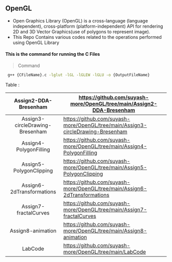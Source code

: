 ## OpenGL
- Open Graphics Library (OpenGL) is a cross-language (language independent), cross-platform (platform-independent) API for rendering 2D and 3D Vector Graphics(use of polygons to represent image). 
- This Repo Contains various codes related to the operations performed using OpenGL Library

####    This is the command for running the C Files
> Command
```sh
 g++ {CFileName}.c -lglut -lGL -lGLEW -lGLU -o {OutputFileName}
```
Table : 

|      Assign2-DDA-Bresenham      	| https://github.com/suyash-more/OpenGL/tree/main/Assign2-DDA-Bresenham           	|
|:-------------------------------:	|---------------------------------------------------------------------------------	|
| Assign3-circleDrawing-Bresenham 	| https://github.com/suyash-more/OpenGL/tree/main/Assign3-circleDrawing-Bresenham 	|
|      Assign4-PolygonFilling     	| https://github.com/suyash-more/OpenGL/tree/main/Assign4-PolygonFilling          	|
|     Assign5-PolygonClipping     	| https://github.com/suyash-more/OpenGL/tree/main/Assign5-PolygonClipping         	|
|    Assign6-2dTransformations    	| https://github.com/suyash-more/OpenGL/tree/main/Assign6-2dTransformations       	|
|      Assign7-fractalCurves      	| https://github.com/suyash-more/OpenGL/tree/main/Assign7-fractalCurves           	|
|        Assign8-animation        	| https://github.com/suyash-more/OpenGL/tree/main/Assign8-animation               	|
|             LabCode             	| https://github.com/suyash-more/OpenGL/tree/main/LabCode                         	|